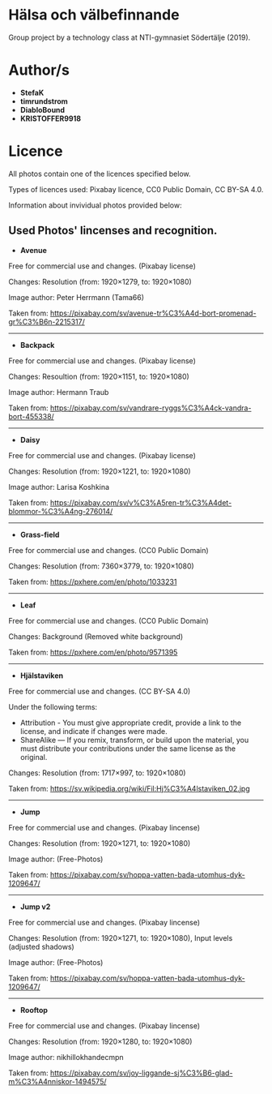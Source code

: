 # Hälsa och välbefinnande
Group project by a technology class at NTI-gymnasiet Södertälje (2019).

# Author/s
- **StefaK**
- **timrundstrom**
- **DiabloBound**
- **KRISTOFFER9918**

# Licence
All photos contain one of the licences specified below.

Types of licences used: Pixabay licence, CC0 Public Domain, CC BY-SA 4.0.

Information about invividual photos provided below:

## Used Photos' lincenses and recognition.
- **Avenue**

Free for commercial use and changes. (Pixabay license)

Changes: Resolution (from: 1920×1279, to: 1920×1080)

Image author: Peter Herrmann (Tama66)

Taken from: https://pixabay.com/sv/avenue-tr%C3%A4d-bort-promenad-gr%C3%B6n-2215317/

----

- **Backpack**

Free for commercial use and changes. (Pixabay license)

Changes: Resoultion (from: 1920×1151, to: 1920×1080)

Image author: Hermann Traub

Taken from: https://pixabay.com/sv/vandrare-ryggs%C3%A4ck-vandra-bort-455338/ 

----

- **Daisy**

Free for commercial use and changes. (Pixabay license)

Changes: Resolution (from: 1920×1221, to: 1920×1080)

Image author: Larisa Koshkina

Taken from: https://pixabay.com/sv/v%C3%A5ren-tr%C3%A4det-blommor-%C3%A4ng-276014/ 

----

- **Grass-field**

Free for commercial use and changes. (CC0 Public Domain)

Changes: Resolution (from: 7360×3779, to: 1920×1080)

Taken from: https://pxhere.com/en/photo/1033231

----

- **Leaf**

Free for commercial use and changes. (CC0 Public Domain)

Changes: Background (Removed white background)

Taken from: https://pxhere.com/en/photo/9571395 

----

- **Hjälstaviken**

Free for commercial use and changes. (CC BY-SA 4.0)

Under the following terms:
- Attribution - You must give appropriate credit, provide a link to the license, and indicate if changes were made.
- ShareAlike — If you remix, transform, or build upon the material, you must distribute your contributions under the same license as the original.

Changes: Resolution (from: 1717×997, to: 1920×1080)

Taken from: https://sv.wikipedia.org/wiki/Fil:Hj%C3%A4lstaviken_02.jpg 

----

- **Jump**

Free for commercial use and changes. (Pixabay lincense)

Changes: Resolution (from: 1920×1271, to: 1920×1080)

Image author: (Free-Photos)

Taken from: https://pixabay.com/sv/hoppa-vatten-bada-utomhus-dyk-1209647/

----

- **Jump v2**

Free for commercial use and changes. (Pixabay lincense)

Changes: Resolution (from: 1920×1271, to: 1920×1080), Input levels (adjusted shadows)

Image author: (Free-Photos)

Taken from: https://pixabay.com/sv/hoppa-vatten-bada-utomhus-dyk-1209647/

----

- **Rooftop**

Free for commercial use and changes. (Pixabay lincense)

Changes: Resolution (from: 1920×1280, to: 1920×1080)

Image author: nikhillokhandecmpn

Taken from: https://pixabay.com/sv/joy-liggande-sj%C3%B6-glad-m%C3%A4nniskor-1494575/ 
